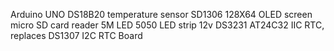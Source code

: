 Arduino UNO
DS18B20 temperature sensor
SD1306 128X64 OLED screen
micro SD card reader
5M LED 5050 LED strip 12v
DS3231 AT24C32 IIC RTC, replaces DS1307 I2C RTC Board
